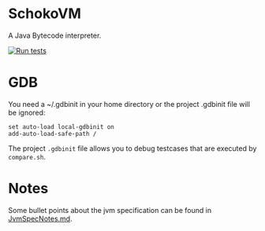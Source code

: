 # SchokoVM

A Java Bytecode interpreter. 

[![Run tests](https://github.com/RobertObkircher/SchokoVM/actions/workflows/tests.yml/badge.svg)](https://github.com/RobertObkircher/SchokoVM/actions/workflows/tests.yml)

# GDB

You need a ~/.gdbinit in your home directory or the project .gdbinit file will be ignored:

```
set auto-load local-gdbinit on 
add-auto-load-safe-path / 
```

The project `.gdbinit` file allows you to debug testcases that are executed by `compare.sh`.

# Notes

Some bullet points about the jvm specification can be found in [JvmSpecNotes.md](JvmSpecNotes.md).

